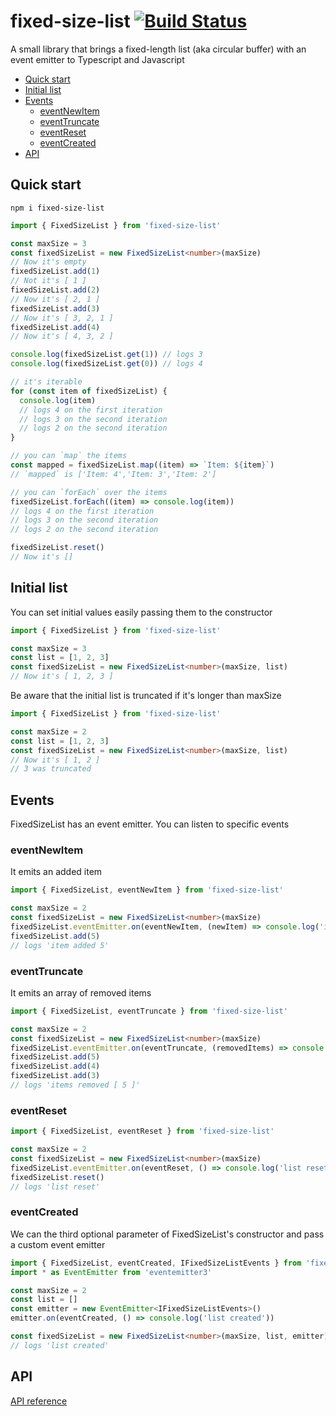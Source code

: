 # fixed-size-list [![Build Status](https://travis-ci.org/keenondrums/fixed-size-list.svg?branch=master)](https://travis-ci.org/keenondrums/fixed-size-list)

A small library that brings a fixed-length list (aka circular buffer) with an event emitter to Typescript and Javascript

<!-- START doctoc generated TOC please keep comment here to allow auto update -->
<!-- DON'T EDIT THIS SECTION, INSTEAD RE-RUN doctoc TO UPDATE -->

- [Quick start](#quick-start)
- [Initial list](#initial-list)
- [Events](#events)
  - [eventNewItem](#eventnewitem)
  - [eventTruncate](#eventtruncate)
  - [eventReset](#eventreset)
  - [eventCreated](#eventcreated)
- [API](#api)

<!-- END doctoc generated TOC please keep comment here to allow auto update -->

## Quick start

```
npm i fixed-size-list
```

```ts
import { FixedSizeList } from 'fixed-size-list'

const maxSize = 3
const fixedSizeList = new FixedSizeList<number>(maxSize)
// Now it's empty
fixedSizeList.add(1)
// Not it's [ 1 ]
fixedSizeList.add(2)
// Now it's [ 2, 1 ]
fixedSizeList.add(3)
// Now it's [ 3, 2, 1 ]
fixedSizeList.add(4)
// Now it's [ 4, 3, 2 ]

console.log(fixedSizeList.get(1)) // logs 3
console.log(fixedSizeList.get(0)) // logs 4

// it's iterable
for (const item of fixedSizeList) {
  console.log(item)
  // logs 4 on the first iteration
  // logs 3 on the second iteration
  // logs 2 on the second iteration
}

// you can `map` the items
const mapped = fixedSizeList.map((item) => `Item: ${item}`)
// `mapped` is ['Item: 4','Item: 3','Item: 2']

// you can `forEach` over the items
fixedSizeList.forEach((item) => console.log(item))
// logs 4 on the first iteration
// logs 3 on the second iteration
// logs 2 on the second iteration

fixedSizeList.reset()
// Now it's []
```

## Initial list

You can set initial values easily passing them to the constructor

```ts
import { FixedSizeList } from 'fixed-size-list'

const maxSize = 3
const list = [1, 2, 3]
const fixedSizeList = new FixedSizeList<number>(maxSize, list)
// Now it's [ 1, 2, 3 ]
```

Be aware that the initial list is truncated if it's longer than maxSize

```ts
import { FixedSizeList } from 'fixed-size-list'

const maxSize = 2
const list = [1, 2, 3]
const fixedSizeList = new FixedSizeList<number>(maxSize, list)
// Now it's [ 1, 2 ]
// 3 was truncated
```

## Events

FixedSizeList has an event emitter. You can listen to specific events

### eventNewItem

It emits an added item

```ts
import { FixedSizeList, eventNewItem } from 'fixed-size-list'

const maxSize = 2
const fixedSizeList = new FixedSizeList<number>(maxSize)
fixedSizeList.eventEmitter.on(eventNewItem, (newItem) => console.log('item added', newItem))
fixedSizeList.add(5)
// logs 'item added 5'
```

### eventTruncate

It emits an array of removed items

```ts
import { FixedSizeList, eventTruncate } from 'fixed-size-list'

const maxSize = 2
const fixedSizeList = new FixedSizeList<number>(maxSize)
fixedSizeList.eventEmitter.on(eventTruncate, (removedItems) => console.log('items removed', removedItems.toString()))
fixedSizeList.add(5)
fixedSizeList.add(4)
fixedSizeList.add(3)
// logs 'items removed [ 5 ]'
```

### eventReset

```ts
import { FixedSizeList, eventReset } from 'fixed-size-list'

const maxSize = 2
const fixedSizeList = new FixedSizeList<number>(maxSize)
fixedSizeList.eventEmitter.on(eventReset, () => console.log('list reset'))
fixedSizeList.reset()
// logs 'list reset'
```

### eventCreated

We can the third optional parameter of FixedSizeList's constructor and pass a custom event emitter

```ts
import { FixedSizeList, eventCreated, IFixedSizeListEvents } from 'fixed-size-list'
import * as EventEmitter from 'eventemitter3'

const maxSize = 2
const list = []
const emitter = new EventEmitter<IFixedSizeListEvents>()
emitter.on(eventCreated, () => console.log('list created'))

const fixedSizeList = new FixedSizeList<number>(maxSize, list, emitter)
// logs 'list created'
```

## API

[API reference](docs/api/README.md)
